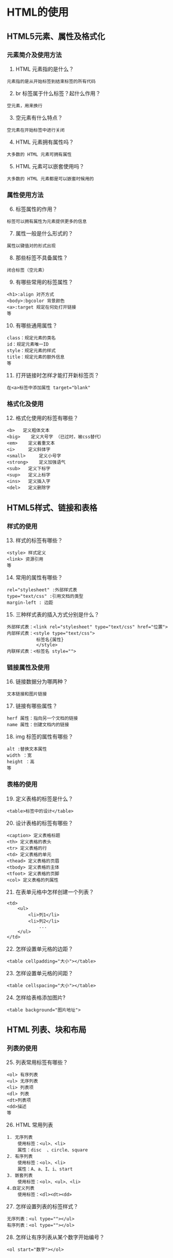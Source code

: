 # HTML的使用
## HTML5元素、属性及格式化
### 元素简介及使用方法
1. HTML 元素指的是什么？
```
元素指的是从开始标签到结束标签的所有代码
```
2. br 标签属于什么标签？起什么作用？
```
空元素，用来换行
```
3. 空元素有什么特点？
```
空元素在开始标签中进行关闭
```
4. HTML 元素拥有属性吗？
```
大多数的 HTML 元素可拥有属性
```
5. HTML 元素可以嵌套使用吗？
```
大多数的 HTML 元素都是可以嵌套时候用的
```
### 属性使用方法
6. 标签属性的作用？
```
标签可以拥有属性为元素提供更多的信息
```
7. 属性一般是什么形式的？
```
属性以键值对的形式出现
```
8. 那些标签不具备属性？
```
闭合标签（空元素）
```
9. 有哪些常用的标签属性？
```
<h1>:align 对齐方式
<body>:bgcolor 背景颜色
<a>:target 规定在何处打开链接
等
```
10. 有哪些通用属性？
```
class：规定元素的类名
id：规定元素唯一ID
style：规定元素的样式
title：规定元素的额外信息
等
```
11. 打开链接时怎样才能打开新标签页？
```
在<a>标签中添加属性 target="blank"
```
### 格式化及使用
12. 格式化使用的标签有哪些？
```
<b>   定义粗体文本
<big>    定义大号字 （已过时，被css替代）
<em>    定义着重文本
<i>		定义斜体字
<small>		定义小号字
<strong>	定义加强语气
<sub>	定义下标字
<sup>	定义上标字
<ins>	定义插入字
<del>	定义删除字
```
## HTML5样式、链接和表格
### 样式的使用
13. 样式的标签有哪些？
```
<style> 样式定义
<link> 资源引用
等
```
14. 常用的属性有哪些？
```
rel="stylesheet" :外部样式表
type="text/css" :引用文档的类型
margin-left : 边距
```
15. 三种样式表的插入方式分别是什么？
```
外部样式表：<link rel="stylesheet" type="text/css" href="位置">
内部样式表：<style type="text/css">
		   标签名{属性}
		   </style>
内联样式表：<标签名 style="">
```

### 链接属性及使用
16. 链接数据分为哪两种？
```
文本链接和图片链接
```
17. 链接有哪些属性？
```
herf 属性：指向另一个文档的链接
name 属性：创建文档内的链接
```
18. img 标签的属性有哪些？
```
alt :替换文本属性
width ：宽
height ：高
等
```
### 表格的使用
19. 定义表格的标签是什么？
```
<table>标签中的设计</table>
```
20. 设计表格的标签有哪些？
```
<caption> 定义表格标题
<th> 定义表格的表头
<tr> 定义表格的行
<td> 定义表格的单元
<thead> 定义表格的页眉
<tbody> 定义表格的主体
<tfoot> 定义表格的页脚
<col> 定义表格的列属性
```
21.  在表单元格中怎样创建一个列表？
```
<td>
	<ul>
		<li>列1</li>
		<li>列2</li>
			...
	</ul>
</td>
```
22. 怎样设置单元格的边距？
```
<table cellpadding="大小"></table>
```
23. 怎样设置单元格的间距？
```
<table cellspacing="大小"></table>
```
24. 怎样给表格添加图片?
```
<table background="图片地址">
```
## HTML 列表、块和布局 
### 列表的使用
25. 列表常用标签有哪些？
```
<ol> 有序列表
<ul> 无序列表
<li> 列表项
<dl> 列表
<dt>列表项
<dd>描述
等
```
26. HTML 常用列表
```
1. 无序列表
	使用标签：<ul>、<li>
	属性：disc  、circle、square
2. 有序列表
	使用标签：<ol>、<li>
	属性：A、a、I、i、start
3. 嵌套列表
	使用标签：<ol>、<ul>、<li>
4.自定义列表
	使用标签：<dl><dt><dd>
```
27. 怎样设置列表的标签样式？
```
无序列表：<ul type=""></ul>
有序列表：<ol type=""></ol>
```
28. 怎样让有序列表从某个数字开始编号？
```
<ol start="数字"></ol>
```
